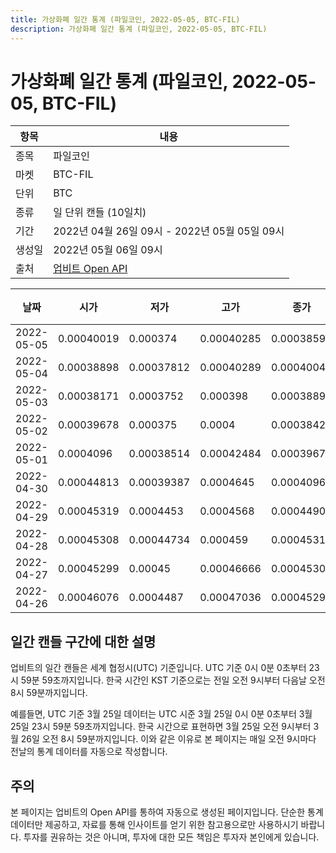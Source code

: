 ```yaml
---
title: 가상화폐 일간 통계 (파일코인, 2022-05-05, BTC-FIL)
description: 가상화폐 일간 통계 (파일코인, 2022-05-05, BTC-FIL)
---
```



가상화폐 일간 통계 (파일코인, 2022-05-05, BTC-FIL)
===

|항목|내용|
|--|--|
|종목|파일코인|
|마켓|BTC-FIL|
|단위|BTC|
|종류|일 단위 캔들 (10일치)|
|기간|2022년 04월 26일 09시 - 2022년 05월 05일 09시|
|생성일|2022년 05월 06일 09시|
|출처|[업비트 Open API](https://docs.upbit.com)|


|날짜|시가|저가|고가|종가|비고|
|--|--|--|--|--|--|
|2022-05-05|0.00040019|0.000374|0.00040285|0.00038593|    |
|2022-05-04|0.00038898|0.00037812|0.00040289|0.0004004|    |
|2022-05-03|0.00038171|0.0003752|0.000398|0.00038898|    |
|2022-05-02|0.00039678|0.000375|0.0004|0.0003842|    |
|2022-05-01|0.0004096|0.00038514|0.00042484|0.00039678|    |
|2022-04-30|0.00044813|0.00039387|0.0004645|0.0004096|    |
|2022-04-29|0.00045319|0.0004453|0.0004568|0.00044909|    |
|2022-04-28|0.00045308|0.00044734|0.000459|0.00045318|    |
|2022-04-27|0.00045299|0.00045|0.00046666|0.00045308|    |
|2022-04-26|0.00046076|0.0004487|0.00047036|0.00045299|    |


일간 캔들 구간에 대한 설명
---


업비트의 일간 캔들은 세계 협정시(UTC) 기준입니다. 
UTC 기준 0시 0분 0초부터 23시 59분 59초까지입니다. 
한국 시간인 KST 기준으로는 전일 오전 9시부터 다음날 오전 8시 59분까지입니다. 


예를들면, UTC 기준 3월 25일 데이터는 UTC 시준 3월 25일 0시 0분 0초부터 3월 25일 23시 59분 59초까지입니다. 
한국 시간으로 표현하면 3월 25일 오전 9시부터 3월 26일 오전 8시 59분까지입니다. 
이와 같은 이유로 본 페이지는 매일 오전 9시마다 전날의 통계 데이터를 자동으로 작성합니다. 


주의
---


본 페이지는 업비트의 Open API를 통하여 자동으로 생성된 페이지입니다. 
단순한 통계 데이터만 제공하고, 자료를 통해 인사이트를 얻기 위한 참고용으로만 사용하시기 바랍니다. 
투자를 권유하는 것은 아니며, 투자에 대한 모든 책임은 투자자 본인에게 있습니다. 
